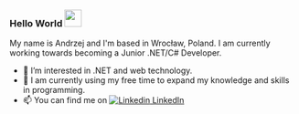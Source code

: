 ### Hello World <img src="https://raw.githubusercontent.com/MartinHeinz/MartinHeinz/master/wave.gif" width="30px">

My name is Andrzej and I'm based in Wrocław, Poland. I am currently working towards becoming a Junior .NET/C# Developer.

- 👀 I’m interested in .NET and web technology.
- 🌱 I am currently using my free time to expand my knowledge and skills in programming.
- 📫 You can find me on  [![Linkedin](https://i.stack.imgur.com/gVE0j.png) LinkedIn](www.linkedin.com/in/andrzej-połeć)


<!--
**AndPolec/AndPolec** is a ✨ _special_ ✨ repository because its `README.md` (this file) appears on your GitHub profile.

Here are some ideas to get you started:

- 🔭 I’m currently working on ...
- 🌱 I’m currently learning ...
- 👯 I’m looking to collaborate on ...
- 🤔 I’m looking for help with ...
- 💬 Ask me about ...
- 📫 How to reach me: ...
- 😄 Pronouns: ...
- ⚡ Fun fact: ...
-->
